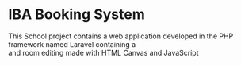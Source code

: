 # IBA Booking System
This School project contains a web application
developed in the PHP framework named Laravel 
containing a  
and room editing made with HTML Canvas and
JavaScript
